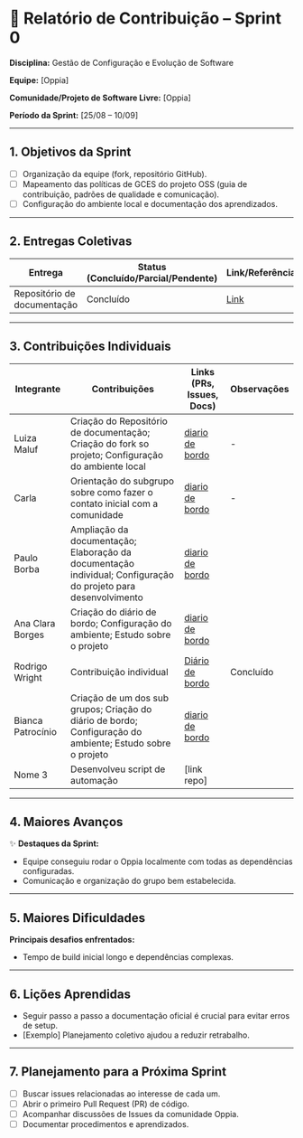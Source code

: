 
# 📝 Relatório de Contribuição – Sprint 0

**Disciplina:** Gestão de Configuração e Evolução de Software

**Equipe:** \[Oppia]

**Comunidade/Projeto de Software Livre:** \[Oppia]

**Período da Sprint:** \[25/08 – 10/09]

---

## 1. Objetivos da Sprint

* [ ] Organização da equipe (fork, repositório GitHub).
* [ ] Mapeamento das políticas de GCES do projeto OSS (guia de contribuição, padrões de qualidade e comunicação).
* [ ] Configuração do ambiente local e documentação dos aprendizados.

---

## 2. Entregas Coletivas

| Entrega | Status (Concluído/Parcial/Pendente) | Link/Referência        | Observações |
| --------| ----------------------------------- | ---------------------- | --------------------------------- |
| Repositório de documentação | Concluído                           | [Link](https://github.com/LuizaMaluf/GCES-OPPIA-relatorios)  | Organização da Equipe |


---

## 3. Contribuições Individuais

| Integrante | Contribuições                             | Links (PRs, Issues, Docs) | Observações |
| ---------- | ----------------------------------------- | ------------------------- | ----------- |
| Luiza Maluf | Criação do Repositório de documentação; Criação do fork so projeto; Configuração do ambiente local | [diario de bordo](../contribuicoes_individuais/LuizaMaluf-221008294/Sprint0.md)  | - |
| Carla      | Orientação do subgrupo sobre como fazer o contato inicial com a comunidade | [diario de bordo](../contribuicoes_individuais/Carla/Sprint0.md) |       -      |
| Paulo Borba     | Ampliação da documentação; Elaboração da documentação individual; Configuração do projeto para desenvolvimento | [diario de bordo](../contribuicoes_individuais/PauloBorba-190094273/Sprint0.md)               |             |
| Ana Clara Borges     | Criação do diário de bordo; Configuração do ambiente; Estudo sobre o projeto           | [diario de bordo](../contribuicoes_individuais/AnaClaraBorges-221007789/Sprint0.md)              |             |
| Rodrigo Wright | Contribuição individual               | [Diário de bordo](../contribuicoes_individuais/RodrigoWright-200027158/Sprint0.md) |Concluído |
| Bianca Patrocínio    | Criação de um dos sub grupos; Criação do diário de bordo; Configuração do ambiente; Estudo sobre o projeto           | [diario de bordo](../contribuicoes_individuais/BiancaPatrocinio-221008801/Sprint0.md)              |             |
| Nome 3     | Desenvolveu script de automação           | \[link repo]              |             |
---

## 4. Maiores Avanços

✨ **Destaques da Sprint:**

* Equipe conseguiu rodar o Oppia localmente com todas as dependências configuradas.
* Comunicação e organização do grupo bem estabelecida.

---

## 5. Maiores Dificuldades

**Principais desafios enfrentados:**

* Tempo de build inicial longo e dependências complexas.

---

## 6. Lições Aprendidas

* Seguir passo a passo a documentação oficial é crucial para evitar erros de setup.
* \[Exemplo] Planejamento coletivo ajudou a reduzir retrabalho.

---

## 7. Planejamento para a Próxima Sprint

* [ ] Buscar issues relacionadas ao interesse de cada um.
* [ ] Abrir o primeiro Pull Request (PR) de código.
* [ ] Acompanhar discussões de Issues da comunidade Oppia.
* [ ] Documentar procedimentos e aprendizados.